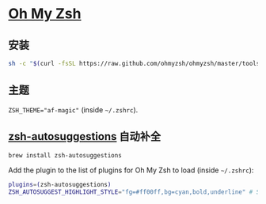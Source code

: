 # [Oh My Zsh](https://ohmyz.sh/#install)

## 安装

``` sh
sh -c "$(curl -fsSL https://raw.github.com/ohmyzsh/ohmyzsh/master/tools/install.sh)"
```

## 主题

`ZSH_THEME="af-magic"` (inside `~/.zshrc`).

## [zsh-autosuggestions](https://github.com/zsh-users/zsh-autosuggestions) 自动补全

``` sh
brew install zsh-autosuggestions
```

Add the plugin to the list of plugins for Oh My Zsh to load (inside `~/.zshrc`):

``` sh
plugins=(zsh-autosuggestions)
ZSH_AUTOSUGGEST_HIGHLIGHT_STYLE="fg=#ff00ff,bg=cyan,bold,underline" # Suggestion Highlight Style
```
